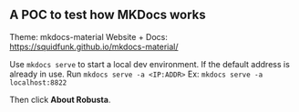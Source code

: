 ## A POC to test how MKDocs works

Theme: mkdocs-material 
Website + Docs: https://squidfunk.github.io/mkdocs-material/

Use `mkdocs serve` to start a local dev environment. If the default address is already in use. Run `mkdocs serve -a <IP:ADDR>` Ex: `mkdocs serve -a localhost:8822`

Then click **About Robusta**. 